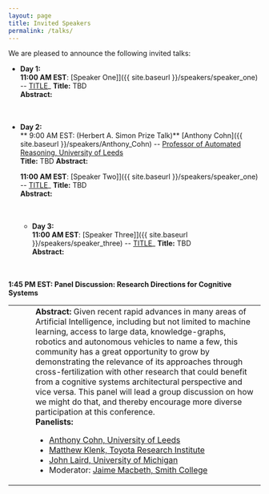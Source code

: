 ```yaml
---
layout: page
title: Invited Speakers
permalink: /talks/
---
```


We are pleased to announce the following invited talks:


- **Day 1:**<br><span id="Talk1"></span>
    **11:00 AM EST**:  [Speaker One]]({{ site.baseurl }}/speakers/speaker_one) -- [TITLE](https://speaker_url/)_
 **Title:** TBD   
    **Abstract:**  
    <br><br>
    
- **Day 2:**<br><span id="HSPTalk"></span>
** 9:00 AM EST: (Herbert A. Simon Prize Talk)** [Anthony Cohn]({{ site.baseurl }}/speakers/Anthony_Cohn) --  [Professor of Automated Reasoning, University of Leeds](https://eps.leeds.ac.uk/computing/staff/76/professor-anthony-g-cohn-freng-ceng-citp)  
    **Title:** TBD
    **Abstract:** 

  <span id="Talk2"></span>
    **11:00 AM EST**:  [Speaker Two]]({{ site.baseurl }}/speakers/speaker_one) -- [TITLE](https://speaker_url/)_
 **Title:** TBD   
    **Abstract:**  
    <br><br>
    
  - **Day 3:**<br>
  <span id="Talk3"></span>
    **11:00 AM EST**:  [Speaker Three]]({{ site.baseurl }}/speakers/speaker_three) -- [TITLE](https://speaker_url/)_
 **Title:** TBD   
    **Abstract:**  
    <br><br>
    

**1:45 PM EST: <span id="panel"> Panel Discussion: Research Directions for Cognitive Systems</span>**
<table style="border-style: none; top-margin:-10px; border-spacing: 0px">
<tr style="border-style: none"> <td width=30px style="border-style: none"></td>
<td style="border-style: none">
<b>Abstract:</b> Given recent rapid advances in many areas of Artificial Intelligence, including but not limited to machine learning, access to large data, knowledge-graphs, robotics and autonomous vehicles to name a few, this community has a great opportunity to grow by demonstrating the relevance of its approaches through cross-fertilization with other research that could benefit from a cognitive systems architectural perspective and vice versa.  This panel will lead a group discussion on how we might do that, and thereby encourage more diverse participation at this conference.<br>
<b>Panelists:</b><br>
<ul>
<li><a href="https://eps.leeds.ac.uk/computing/staff/76/professor-anthony-g-cohn-freng-ceng-citp">Anthony Cohn, University of Leeds</a></li>
<li><a href="http://www.matthewklenk.com/">Matthew Klenk, Toyota Research Institute</a></li>
<li><a href="https://laird.engin.umich.edu/">John Laird, University of Michigan</a></li>
<li>Moderator: <a href="https://www.smith.edu/academics/faculty/jamie-macbeth">Jaime Macbeth, Smith College</a></li>
</ul></td></tr></table>



<!-- - _Cognitive Systems Pedagogy_: An overview of the workshop moderated by Tom Williams. -->


